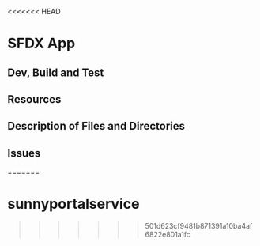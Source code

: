 <<<<<<< HEAD
# SFDX  App

## Dev, Build and Test


## Resources


## Description of Files and Directories


## Issues


=======
# sunnyportalservice
>>>>>>> 501d623cf9481b871391a10ba4af6822e801a1fc
